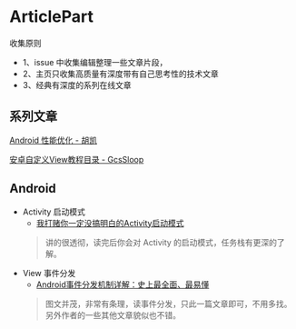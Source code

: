 # ArticlePart 
收集原则

* 1、issue 中收集编辑整理一些文章片段，
* 2、主页只收集高质量有深度带有自己思考性的技术文章
* 3、经典有深度的系列在线文章

## 系列文章
[Android 性能优化 - 胡凯](http://hukai.me/blog/categories/android-performance/)

[安卓自定义View教程目录 - GcsSloop](http://www.gcssloop.com/customview/CustomViewIndex)

## Android 

* Activity 启动模式
    * [我打赌你一定没搞明白的Activity启动模式](http://www.jianshu.com/p/2a9fcf3c11e4)
    > 讲的很透彻，读完后你会对 Activity 的启动模式，任务栈有更深的了解。
* View 事件分发 
    * [Android事件分发机制详解：史上最全面、最易懂](http://blog.csdn.net/carson_ho/article/details/54136311)
    > 图文并茂，非常有条理，读事件分发，只此一篇文章即可，不用多找。另外作者的一些其他文章貌似也不错。


